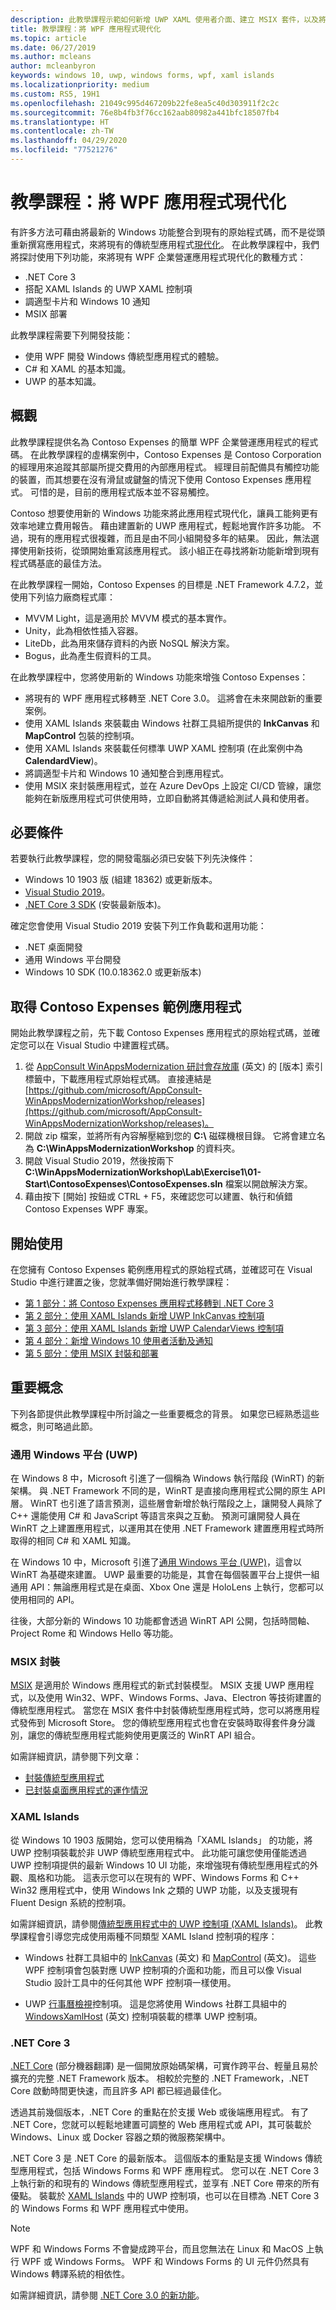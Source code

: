 ```yaml
---
description: 此教學課程示範如何新增 UWP XAML 使用者介面、建立 MSIX 套件，以及將其他新式元件併入您的 UWP 應用程式。
title: 教學課程：將 WPF 應用程式現代化
ms.topic: article
ms.date: 06/27/2019
ms.author: mcleans
author: mcleanbyron
keywords: windows 10, uwp, windows forms, wpf, xaml islands
ms.localizationpriority: medium
ms.custom: RS5, 19H1
ms.openlocfilehash: 21049c995d467209b22fe8ea5c40d303911f2c2c
ms.sourcegitcommit: 76e8b4fb3f76cc162aab80982a441bfc18507fb4
ms.translationtype: HT
ms.contentlocale: zh-TW
ms.lasthandoff: 04/29/2020
ms.locfileid: "77521276"
---
```

# <a name="tutorial-modernize-a-wpf-app"></a>教學課程：將 WPF 應用程式現代化 

有許多方法可藉由將最新的 Windows 功能整合到現有的原始程式碼，而不是從頭重新撰寫應用程式，來將現有的傳統型應用程式[現代化](index.md)。 在此教學課程中，我們將探討使用下列功能，來將現有 WPF 企業營運應用程式現代化的數種方式：

* .NET Core 3
* 搭配 XAML Islands 的 UWP XAML 控制項
* 調適型卡片和 Windows 10 通知
* MSIX 部署

此教學課程需要下列開發技能：

* 使用 WPF 開發 Windows 傳統型應用程式的體驗。
* C# 和 XAML 的基本知識。
* UWP 的基本知識。

## <a name="overview"></a>概觀

此教學課程提供名為 Contoso Expenses 的簡單 WPF 企業營運應用程式的程式碼。 在此教學課程的虛構案例中，Contoso Expenses 是 Contoso Corporation 的經理用來追蹤其部屬所提交費用的內部應用程式。 經理目前配備具有觸控功能的裝置，而其想要在沒有滑鼠或鍵盤的情況下使用 Contoso Expenses 應用程式。 可惜的是，目前的應用程式版本並不容易觸控。

Contoso 想要使用新的 Windows 功能來將此應用程式現代化，讓員工能夠更有效率地建立費用報告。 藉由建置新的 UWP 應用程式，輕鬆地實作許多功能。 不過，現有的應用程式很複雜，而且是由不同小組開發多年的結果。 因此，無法選擇使用新技術，從頭開始重寫該應用程式。 該小組正在尋找將新功能新增到現有程式碼基底的最佳方法。

在此教學課程一開始，Contoso Expenses 的目標是 .NET Framework 4.7.2，並使用下列協力廠商程式庫：

* MVVM Light，這是適用於 MVVM 模式的基本實作。
* Unity，此為相依性插入容器。
* LiteDb，此為用來儲存資料的內嵌 NoSQL 解決方案。
* Bogus，此為產生假資料的工具。

在此教學課程中，您將使用新的 Windows 功能來增強 Contoso Expenses：

* 將現有的 WPF 應用程式移轉至 .NET Core 3.0。 這將會在未來開啟新的重要案例。
* 使用 XAML Islands 來裝載由 Windows 社群工具組所提供的 **InkCanvas** 和 **MapControl** 包裝的控制項。
* 使用 XAML Islands 來裝載任何標準 UWP XAML 控制項 (在此案例中為 **CalendardView**)。
* 將調適型卡片和 Windows 10 通知整合到應用程式。
* 使用 MSIX 來封裝應用程式，並在 Azure DevOps 上設定 CI/CD 管線，讓您能夠在新版應用程式可供使用時，立即自動將其傳遞給測試人員和使用者。

## <a name="prerequisites"></a>必要條件

若要執行此教學課程，您的開發電腦必須已安裝下列先決條件：

* Windows 10 1903 版 (組建 18362) 或更新版本。
* [Visual Studio 2019](https://www.visualstudio.com)。
* [.NET Core 3 SDK](https://dotnet.microsoft.com/download/dotnet-core/3.0) (安裝最新版本)。

確定您會使用 Visual Studio 2019 安裝下列工作負載和選用功能：

* .NET 桌面開發
* 通用 Windows 平台開發
* Windows 10 SDK (10.0.18362.0 或更新版本)

## <a name="get-the-contoso-expenses-sample-app"></a>取得 Contoso Expenses 範例應用程式

開始此教學課程之前，先下載 Contoso Expenses 應用程式的原始程式碼，並確定您可以在 Visual Studio 中建置程式碼。

1. 從 [AppConsult WinAppsModernization 研討會存放庫](https://github.com/Microsoft/AppConsult-WinAppsModernizationWorkshop) \(英文\) 的 [版本]  索引標籤中，下載應用程式原始程式碼。 直接連結是 [https://github.com/microsoft/AppConsult-WinAppsModernizationWorkshop/releases](https://github.com/microsoft/AppConsult-WinAppsModernizationWorkshop/releases)。
2. 開啟 zip 檔案，並將所有內容解壓縮到您的 **C:\\** 磁碟機根目錄。 它將會建立名為 **C:\WinAppsModernizationWorkshop** 的資料夾。
3. 開啟 Visual Studio 2019，然後按兩下 **C:\WinAppsModernizationWorkshop\Lab\Exercise1\01-Start\ContosoExpenses\ContosoExpenses.sln** 檔案以開啟解決方案。
4. 藉由按下 [開始]  按鈕或 CTRL + F5，來確認您可以建置、執行和偵錯 Contoso Expenses WPF 專案。

## <a name="get-started"></a>開始使用

在您擁有 Contoso Expenses 範例應用程式的原始程式碼，並確認可在 Visual Studio 中進行建置之後，您就準備好開始進行教學課程：

* [第 1 部分：將 Contoso Expenses 應用程式移轉到 .NET Core 3](modernize-wpf-tutorial-1.md)
* [第 2 部分：使用 XAML Islands 新增 UWP InkCanvas 控制項](modernize-wpf-tutorial-2.md)
* [第 3 部分：使用 XAML Islands 新增 UWP CalendarViews 控制項](modernize-wpf-tutorial-3.md)
* [第 4 部分：新增 Windows 10 使用者活動及通知](modernize-wpf-tutorial-4.md)
* [第 5 部分：使用 MSIX 封裝和部署](modernize-wpf-tutorial-5.md)

## <a name="important-concepts"></a>重要概念

下列各節提供此教學課程中所討論之一些重要概念的背景。 如果您已經熟悉這些概念，則可略過此節。

### <a name="universal-windows-platform-uwp"></a>通用 Windows 平台 (UWP)

在 Windows 8 中，Microsoft 引進了一個稱為 Windows 執行階段 (WinRT) 的新架構。 與 .NET Framework 不同的是，WinRT 是直接向應用程式公開的原生 API 層。 WinRT 也引進了語言預測，這些層會新增於執行階段之上，讓開發人員除了 C++ 還能使用 C# 和 JavaScript 等語言來與之互動。 預測可讓開發人員在 WinRT 之上建置應用程式，以運用其在使用 .NET Framework 建置應用程式時所取得的相同 C# 和 XAML 知識。 

在 Windows 10 中，Microsoft 引進了[通用 Windows 平台 (UWP)](/windows/uwp/get-started/universal-application-platform-guide)，這會以 WinRT 為基礎來建置。 UWP 最重要的功能是，其會在每個裝置平台上提供一組通用 API：無論應用程式是在桌面、Xbox One 還是 HoloLens 上執行，您都可以使用相同的 API。

往後，大部分新的 Windows 10 功能都會透過 WinRT API 公開，包括時間軸、Project Rome 和 Windows Hello 等功能。

### <a name="msix-packaging"></a>MSIX 封裝

[MSIX](/windows/msix/) 是適用於 Windows 應用程式的新式封裝模型。 MSIX 支援 UWP 應用程式，以及使用 Win32、WPF、Windows Forms、Java、Electron 等技術建置的傳統型應用程式。 當您在 MSIX 套件中封裝傳統型應用程式時，您可以將應用程式發佈到 Microsoft Store。 您的傳統型應用程式也會在安裝時取得套件身分識別，讓您的傳統型應用程式能夠使用更廣泛的 WinRT API 組合。

如需詳細資訊，請參閱下列文章：

* [封裝傳統型應用程式](/windows/uwp/porting/desktop-to-uwp-root)
* [已封裝桌面應用程式的運作情況](/windows/uwp/porting/desktop-to-uwp-behind-the-scenes)

### <a name="xaml-islands"></a>XAML Islands

從 Windows 10 1903 版開始，您可以使用稱為「XAML Islands」  的功能，將 UWP 控制項裝載於非 UWP 傳統型應用程式中。 此功能可讓您使用僅能透過 UWP 控制項提供的最新 Windows 10 UI 功能，來增強現有傳統型應用程式的外觀、風格和功能。 這表示您可以在現有的 WPF、Windows Forms 和 C++ Win32 應用程式中，使用 Windows Ink 之類的 UWP 功能，以及支援現有 Fluent Design 系統的控制項。

如需詳細資訊，請參閱[傳統型應用程式中的 UWP 控制項 (XAML Islands)](/windows/uwp/xaml-platform/xaml-host-controls)。 此教學課程會引導您完成使用兩種不同類型 XAML Island 控制項的程序：

* Windows 社群工具組中的 [InkCanvas](https://docs.microsoft.com/windows/communitytoolkit/controls/wpf-winforms/inkcanvas) \(英文\) 和 [MapControl](https://docs.microsoft.com/windows/communitytoolkit/controls/wpf-winforms/mapcontrol) \(英文\)。 這些 WPF 控制項會包裝對應 UWP 控制項的介面和功能，而且可以像 Visual Studio 設計工具中的任何其他 WPF 控制項一樣使用。

* UWP [行事曆檢視](/windows/uwp/design/controls-and-patterns/calendar-view)控制項。 這是您將使用 Windows 社群工具組中的 [WindowsXamlHost](https://docs.microsoft.com/windows/communitytoolkit/controls/wpf-winforms/windowsxamlhost) \(英文\) 控制項裝載的標準 UWP 控制項。

### <a name="net-core-3"></a>.NET Core 3

[.NET Core](https://docs.microsoft.com/dotnet/core/) \(部分機器翻譯\) 是一個開放原始碼架構，可實作跨平台、輕量且易於擴充的完整 .NET Framework 版本。 相較於完整的 .NET Framework，.NET Core 啟動時間更快速，而且許多 API 都已經過最佳化。

透過其前幾個版本，.NET Core 的重點在於支援 Web 或後端應用程式。 有了 .NET Core，您就可以輕鬆地建置可調整的 Web 應用程式或 API，其可裝載於 Windows、Linux 或 Docker 容器之類的微服務架構中。

.NET Core 3 是 .NET Core 的最新版本。 這個版本的重點是支援 Windows 傳統型應用程式，包括 Windows Forms 和 WPF 應用程式。 您可以在 .NET Core 3 上執行新的和現有的 Windows 傳統型應用程式，並享有 .NET Core 帶來的所有優點。 裝載於 [XAML Islands](xaml-islands.md) 中的 UWP 控制項，也可以在目標為 .NET Core 3 的 Windows Forms 和 WPF 應用程式中使用。

> [!NOTE]
> WPF 和 Windows Forms 不會變成跨平台，而且您無法在 Linux 和 MacOS 上執行 WPF 或 Windows Forms。 WPF 和 Windows Forms 的 UI 元件仍然具有 Windows 轉譯系統的相依性。

如需詳細資訊，請參閱 [.NET Core 3.0 的新功能](https://docs.microsoft.com/dotnet/core/whats-new/dotnet-core-3-0)。
